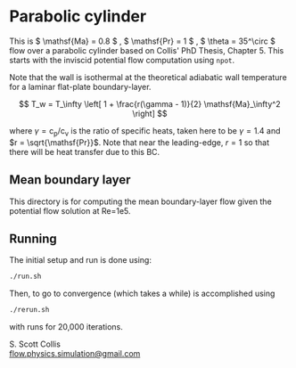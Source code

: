 # Parabolic cylinder

This is $ \mathsf{Ma} = 0.8 $ , $ \mathsf{Pr} = 1 $ , 
$ \theta = 35^\circ $ 
flow over a parabolic cylinder based on Collis' PhD Thesis, 
Chapter 5.  This starts with the inviscid potential flow 
computation using `npot`.

Note that the wall is isothermal at the theoretical 
adiabatic wall temperature for a laminar flat-plate
boundary-layer.

$$ T_w = T_\infty \left[ 1 + \frac{r(\gamma - 1)}{2} 
         \mathsf{Ma}_\infty^2 \right] $$

where $\gamma = \mathsf{c_p}/\mathsf{c_v}$ is the ratio
of specific heats, taken here to be $\gamma = 1.4$ and
$r = \sqrt{\mathsf{Pr}}$.  Note that near the leading-edge,
$r = 1$ so that there will be heat transfer due to this
BC.

## Mean boundary layer 

This directory is for computing the mean boundary-layer flow
given the potential flow solution at Re=1e5.

## Running

The initial setup and run is done using:
```bash
./run.sh 
```
Then, to go to convergence (which takes a while) is
accomplished using 
```bash
./rerun.sh
```
with runs for 20,000 iterations.

S. Scott Collis\
flow.physics.simulation@gmail.com
